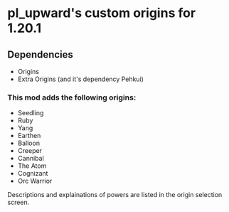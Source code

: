 # pl_upward's custom origins for 1.20.1

## Dependencies
  * Origins
  * Extra Origins (and it's dependency Pehkui)

### This mod adds the following origins:
  * Seedling
  * Ruby
  * Yang
  * Earthen
  * Balloon
  * Creeper
  * Cannibal
  * The Atom
  * Cognizant
  * Orc Warrior

Descriptions and explainations of powers are listed in the origin selection screen.
